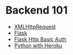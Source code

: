 # Backend 101

- [XMLHttpRequest](https://www.w3schools.com/xml/xml_http.asp)
- [Flask](http://flask.pocoo.org/docs/0.12/quickstart/)
- [Flask Http Basic Auth](http://flask.pocoo.org/snippets/8/)
- [Python with Heroku](https://devcenter.heroku.com/articles/python-gunicorn)
